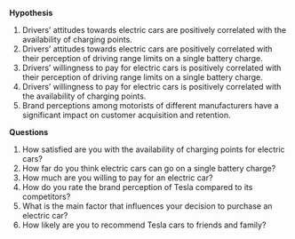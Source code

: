 

**Hypothesis** 

1. Drivers’ attitudes towards electric cars are positively correlated with the availability of charging points. 
2. Drivers’ attitudes towards electric cars are positively correlated with their perception of driving range limits on a single battery charge. 
3. Drivers’ willingness to pay for electric cars is positively correlated with their perception of driving range limits on a single battery charge. 
4. Drivers’ willingness to pay for electric cars is positively correlated with the availability of charging points. 
5. Brand perceptions among motorists of different manufacturers have a significant impact on customer acquisition and retention. 

**Questions** 

1. How satisfied are you with the availability of charging points for electric cars? 
2. How far do you think electric cars can go on a single battery charge? 
3. How much are you willing to pay for an electric car? 
4. How do you rate the brand perception of Tesla compared to its competitors?
5. What is the main factor that influences your decision to purchase an electric car? 
6. How likely are you to recommend Tesla cars to friends and family?